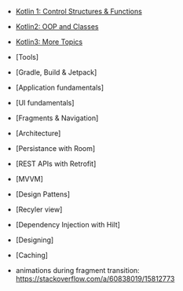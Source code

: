 - [Kotlin 1: Control Structures & Functions](../Android/Kotlin1.md)
- [Kotlin2: OOP and Classes](../Android/Kotlin2.md)
- [Kotlin3: More Topics](../Android/Kotlin3.md)

- [Tools]
- [Gradle, Build & Jetpack]
- [Application fundamentals]
- [UI fundamentals]
- [Fragments & Navigation]

- [Architecture]
- [Persistance with Room]
- [REST APIs with Retrofit]
- [MVVM]
- [Design Pattens]

- [Recyler view]
- [Dependency Injection with Hilt]

- [Designing]
- [Caching]

- animations during fragment transition:
	https://stackoverflow.com/a/60838019/15812773
